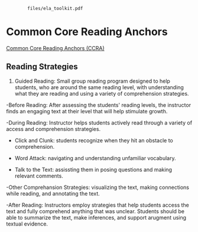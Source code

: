 ```pdf
		files/ela_toolkit.pdf
```

# Common Core Reading Anchors

[Common Core Reading Anchors (CCRA)](http://www.corestandards.org/ELA-Literacy/CCRA/R/)

## Reading Strategies

1. Guided Reading: Small group reading program designed to help students, who are around the same reading level, with understanding what they are reading and using a variety of comprehension strategies.

-Before Reading: After assessing the students' reading levels, the instructor finds an engaging text at their level that will help stimulate growth.

-During Reading: Instructor helps students actively read through a variety of access and comprehension strategies. 

- Click and Clunk: students recognize when they hit an obstacle to comprehension.

- Word Attack: navigating and understanding unfamiliar vocabulary.

- Talk to the Text: assissting them in posing questions and making relevant comments.

-Other Comprehansion Strategies: visualizing the text, making connections while reading, and annotating the text.

-After Reading: Instructors employ strategies that help students access the text and fully comprehend anything that was unclear. Students should be able to summarize the text, make inferences, and support arugment using textual evidence.
